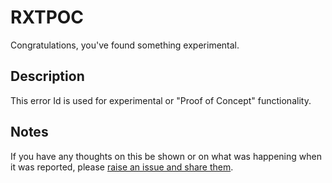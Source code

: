 # RXTPOC

Congratulations, you've found something experimental.

## Description

This error Id is used for experimental or "Proof of Concept" functionality.

## Notes

If you have any thoughts on this be shown or on what was happening when it was reported, please [raise an issue and share them](https://github.com/mrlacey/Rapid-XAML-Toolkit/issues/new/choose).
